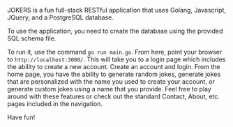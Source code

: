 JOKERS is a fun full-stack RESTful application that uses Golang, Javascript, JQuery, and a PostgreSQL database.

To use the application, you need to create the database using the provided SQL schema file.

To run it, use the command `go run main.go`. From here, point your browser to `http://localhost:3000/`. This will take you to a login page which includes the ability to create a new account. Create an account and login. From the home page, you have the ability to generate random jokes, generate jokes that are personalized with the name you used to create your account, or generate custom jokes using a name that you provide. Feel free to play around with these features or check out the standard Contact, About, etc. pages included in the navigation.

Have fun!